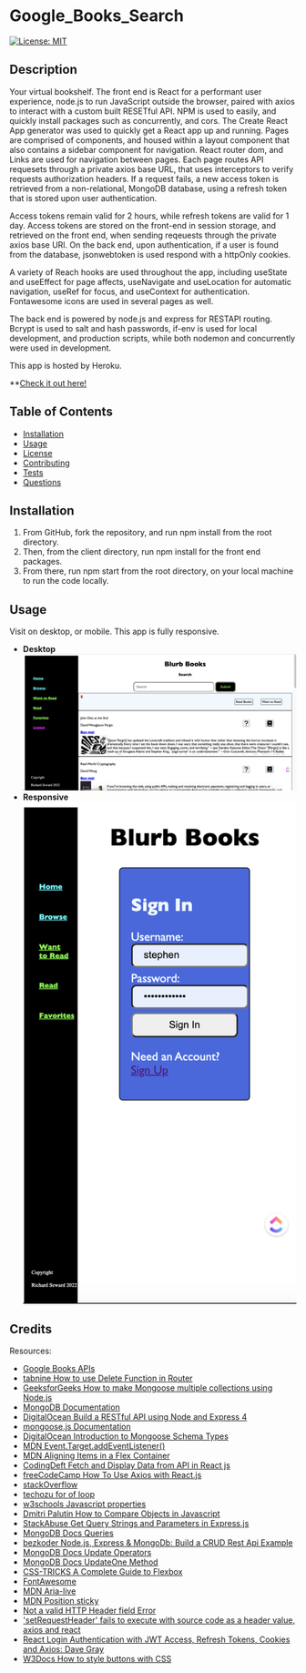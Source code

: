 # Google_Books_Search
[![License: MIT](https://img.shields.io/badge/License-MIT-yellow.svg)](https://opensource.org/licenses/MIT)

## Description
Your virtual bookshelf. The front end is React for a performant user experience, node.js to run JavaScript outside the browser, paired with axios to interact with a custom built RESETful API. NPM is used to easily, and quickly install packages such as concurrently, and cors. The Create React App generator was used to quickly get a React app up and running. Pages are comprised of components, and housed within a layout component that also contains a sidebar component for navigation. React router dom, and Links are used for navigation between pages. Each page routes API requesets through a private axios base URL, that uses interceptors to verify requests authorization headers. If a request fails, a new access token is retrieved from a non-relational, MongoDB database, using a refresh token that is stored upon user authentication.

Access tokens remain valid for 2 hours, while refresh tokens are valid for 1 day. Access tokens are stored on the front-end in session storage, and retrieved on the front end, when sending reqeuests through the private axios base URl. On the back end, upon authentication, if a user is found from the database, jsonwebtoken is used respond with a httpOnly cookies.

A variety of Reach hooks are used throughout the app, including useState and useEffect for page affects, useNavigate and useLocation for automatic navigation, useRef for focus, and useContext for authentication. Fontawesome icons are used in several pages as well.

The back end is powered by node.js and express for RESTAPI routing. Bcrypt is used to salt and hash passwords, if-env is used for local development, and production scripts, while both nodemon and concurrently were used in development.

This app is hosted by Heroku.

**[Check it out here!](https://blurb-books.herokuapp.com/)

## Table of Contents
* [Installation](#installation)
* [Usage](#usage)
* [License](#usage)
* [Contributing](#contributing)
* [Tests](#tests)
* [Questions](#questions)

## Installation
1. From GitHub, fork the repository, and run npm install from the root directory. 
2. Then, from the client directory, run npm install for the front end packages. 
3. From there, run npm start from the root directory, on your local machine to run the code locally.

## Usage
Visit on desktop, or mobile. This app is fully responsive.

* **Desktop**  
![Desktop](client/src/components/Images/google_books_search.png)
* **Responsive**  
![Mobile Friendly](client/src/components/Images/google_books_search_mobile.png)

## Credits
Resources:
* [Google Books APIs](https://developers.google.com/books/docs/v1/using)
* [tabnine How to use Delete Function in Router](https://www.tabnine.com/code/javascript/functions/express/Router/delete)
* [GeeksforGeeks How to make Mongoose multiple collections using Node.js](https://www.geeksforgeeks.org/how-to-make-mongoose-multiple-collections-using-node-js/)
* [MongoDB Documentation](https://docs.mongodb.com/manual/reference/method/db.createCollection/)
* [DigitalOcean Build a RESTful API using Node and Express 4](https://www.digitalocean.com/community/tutorials/build-a-restful-api-using-node-and-express-4)
* [mongoose.js Documentation](https://mongoosejs.com/)
* [DigitalOcean Introduction to Mongoose Schema Types](https://attacomsian.com/blog/mongoose-schema-types#arrays)
* [MDN Event.Target.addEventListener()](https://developer.mozilla.org/en-US/docs/Web/API/EventTarget/addEventListener)
* [MDN Aligning Items in a Flex Container](https://developer.mozilla.org/en-US/docs/Web/CSS/CSS_Flexible_Box_Layout/Aligning_Items_in_a_Flex_Container)
* [CodingDeft Fetch and Display Data from API in React js](https://www.codingdeft.com/posts/react-fetch-data-api/)
* [freeCodeCamp How To Use Axios with React.js](https://www.freecodecamp.org/news/how-to-use-axios-with-react/#how-to-make-a-put-request)
* [stackOverflow](https://stackoverflow.com/questions/55987953/how-do-i-update-states-onchange-in-an-array-of-object-in-react-hooks)
* [techozu for of loop](https://techozu.com/exit-foreach-loop-javascript/#:~:text=Officially%2C%20there%20is%20no%20proper,consider%20using%20a%20traditional%20loop.)
* [w3schools Javascript properties](https://www.w3schools.com/js/js_object_properties.asp)
* [Dmitri Palutin How to Compare Objects in Javascript](https://dmitripavlutin.com/how-to-compare-objects-in-javascript/)
* [StackAbuse Get Query Strings and Parameters in Express.js](https://stackabuse.com/get-query-strings-and-parameters-in-express-js/)
* [MongoDB Docs Queries](https://mongodb.github.io/node-mongodb-native/markdown-docs/queries.html)
* [bezkoder Node.js, Express & MongoDb: Build a CRUD Rest Api Example](https://www.bezkoder.com/node-express-mongodb-crud-rest-api/)
* [MongoDB Docs Update Operators](https://www.mongodb.com/docs/manual/reference/operator/update/#std-label-update-operators)
* [MongoDB Docs UpdateOne Method](https://www.mongodb.com/docs/manual/reference/method/db.collection.updateOne/#mongodb-method-db.collection.updateOne)
* [CSS-TRICKS A Complete Guide to Flexbox](https://css-tricks.com/snippets/css/a-guide-to-flexbox/)
* [FontAwesome](https://fontawesome.com/icons/thumbtack?s=solid)
* [MDN Aria-live](https://www.youtube.com/redirect?event=video_description&redir_token=QUFFLUhqa21naWFSbzh6UFVGVV9NMG5fR1VVZ2VHSGJYd3xBQ3Jtc0trU1JQUzg4cXRXRW9yUWNYSVBYN1lkYWRrRlFNWlhhMnZDWWIzUFBmMGpNR09QS203Z3lqUlkyZFhSc18zU09rN3JiVXlMaVJ0bElIMzdrcjBzbnZzVE9idm8xdGQ1N0xGLUVycUVJaE1OV25mLTlTcw&q=https%3A%2F%2Fdeveloper.mozilla.org%2Fen-US%2Fdocs%2FWeb%2FAccessibility%2FARIA%2FAttributes%2Faria-live&v=brcHK3P6ChQ)
* [MDN Position sticky](https://developer.mozilla.org/en-US/docs/Web/CSS/position)
* [Not a valid HTTP Header field Error](https://github.com/axios/axios/issues/5143)
* ['setRequestHeader' fails to execute with source code as a header value, axios and react](https://stackoverflow.com/questions/74166648/setrequestheader-fails-to-execute-with-source-code-as-a-header-value-axios-an/74308583#74308583)
* [React Login Authentication with JWT Access, Refresh Tokens, Cookies and Axios: Dave Gray](https://www.youtube.com/watch?v=nI8PYZNFtac&t=1979s)
* [W3Docs How to style buttons with CSS](https://www.w3docs.com/snippets/css/how-to-style-buttons-with-css.html)
